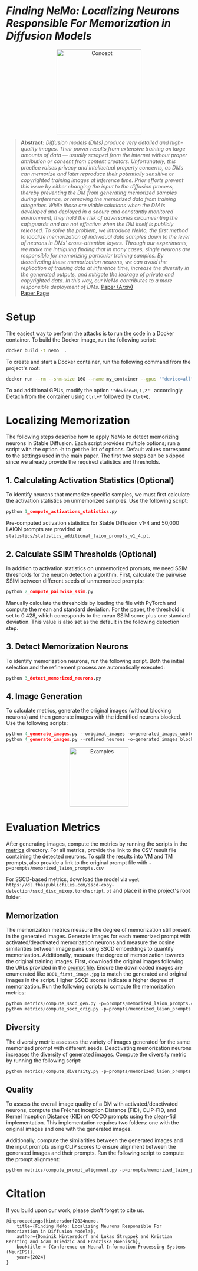 # _Finding NeMo: Localizing Neurons Responsible For Memorization in Diffusion Models_
  <center>
  <img src="images/concept.jpg" alt="Concept"  height=230>
  </center>

> **Abstract:**
> *Diffusion models (DMs) produce very detailed and high-quality images. Their power results from extensive training on large amounts of data — usually scraped from the internet without proper attribution or consent from content creators.  Unfortunately, this practice raises privacy and intellectual property concerns, as DMs can memorize and later reproduce their potentially sensitive or copyrighted training images at inference time. Prior efforts prevent this issue by either changing the input to the diffusion process, thereby preventing the DM from generating memorized samples during inference, or removing the memorized data from training altogether. While those are viable solutions when the DM is developed and deployed in a secure and constantly monitored environment, they hold the risk of adversaries circumventing the safeguards and are not effective when the DM itself is publicly released. To solve the problem, we introduce NeMo, the first method to localize memorization of individual data samples down to the level of neurons in DMs' cross-attention layers. Through our experiments, we make the intriguing finding that in many cases, single neurons are responsible for memorizing particular training samples. By deactivating these memorization neurons, we can avoid the replication of training data at inference time, increase the diversity in the generated outputs, and mitigate the leakage of private and copyrighted data. In this way, our NeMo contributes to a more responsible deployment of DMs.*
[Paper (Arxiv)](https://arxiv.org/abs/2406.02366)  
[Paper Page](https://ml-research.github.io/localizing_memorization_in_diffusion_models/)  

# Setup

The easiest way to perform the attacks is to run the code in a Docker container. To build the Docker image, run the following script:
```bash
docker build -t nemo  .
```

To create and start a Docker container, run the following command from the project's root:
```bash
docker run --rm --shm-size 16G --name my_container --gpus '"device=all"' -v $(pwd):/workspace -it nemo bash
```
To add additional GPUs, modify the option ```'"device=0,1,2"'``` accordingly. Detach from the container using ```Ctrl+P``` followed by ```Ctrl+Q```.

# Localizing Memorization
The following steps describe how to apply NeMo to detect memorizing neurons in Stable Diffusion. Each script provides multiple options; run a script with the option -h to get the list of options. Default values correspond to the settings used in the main paper. The first two steps can be skipped since we already provide the required statistics and thresholds.

## 1. Calculating Activation Statistics (Optional)
To identify neurons that memorize specific samples, we must first calculate the activation statistics on unmemorized samples. Use the following script:
```python 
python 1_compute_activations_statistics.py
```
Pre-computed activation statistics for Stable Diffusion v1-4 and 50,000 LAION prompts are provided at ```statistics/statistics_additional_laion_prompts_v1_4.pt```.

## 2. Calculate SSIM Thresholds (Optional)
In addition to activation statistics on unmemorized prompts, we need SSIM thresholds for the neuron detection algorithm. First, calculate the pairwise SSIM between different seeds of unmemorized prompts:
```python
python 2_compute_pairwise_ssim.py
```

Manually calculate the thresholds by loading the file with PyTorch and compute the mean and standard deviation. For the paper, the threshold is set to $0.428$, which corresponds to the mean SSIM score plus one standard deviation. This value is also set as the default in the following detection step.

## 3. Detect Memorization Neurons
To identify memorization neurons, run the following script. Both the initial selection and the refinement process are automatically executed:

```python
python 3_detect_memorized_neurons.py
```

## 4. Image Generation
To calculate metrics, generate the original images (without blocking neurons) and then generate images with the identified neurons blocked. Use the following scripts:

```python
python 4_generate_images.py --original_images -o=generated_images_unblocked
python 4_generate_images.py --refined_neurons -o=generated_images_blocked
```

  <center>
  <img src="images/examples.png" alt="Examples"  height=160>
  </center>

# Evaluation Metrics

After generating images, compute the metrics by running the scripts in the [metrics](metrics) directory. For all metrics, provide the link to the CSV result file containing the detected neurons. To split the results into VM and TM prompts, also provide a link to the original prompt file with ```-p=prompts/memorized_laion_prompts.csv```

For SSCD-based metrics, download the model via ```wget https://dl.fbaipublicfiles.com/sscd-copy-detection/sscd_disc_mixup.torchscript.pt``` and place it in the project's root folder.

## Memorization
The memorization metrics measure the degree of memorization still present in the generated images. Generate images for each memorized prompt with activated/deactivated memorization neurons and measure the cosine similarities between image pairs using SSCD embeddings to quantify memorization. Additionally, measure the degree of memorization towards the original training images. First, download the original images following the URLs provided in the [prompt file](prompts/memorized_laion_prompts.csv). Ensure the downloaded images are enumerated like ```0001_first_image.jpg``` to match the generated and original images in the script. Higher SSCD scores indicate a higher degree of memorization. Run the following scripts to compute the memorization metrics:

```python
python metrics/compute_sscd_gen.py -p=prompts/memorized_laion_prompts.csv -f=generated_images_blocked -r=generated_images_unblocked
python metrics/compute_sscd_orig.py -p=prompts/memorized_laion_prompts.csv -f=generated_images_blocked -r=original_images
```

## Diversity
The diversity metric assesses the variety of images generated for the same memorized prompt with different seeds. Deactivating memorization neurons increases the diversity of generated images. Compute the diversity metric by running the following script:
```python
python metrics/compute_diversity.py -p=prompts/memorized_laion_prompts.csv -f=generated_images_blocked
```

## Quality
To assess the overall image quality of a DM with activated/deactivated neurons, compute the Fréchet Inception Distance (FID), CLIP-FID, and Kernel Inception Distance (KID) on COCO prompts using the [clean-fid](https://github.com/GaParmar/clean-fid) implementation. This implementation requires two folders: one with the original images and one with the generated images. 

Additionally, compute the similarities between the generated images and the input prompts using CLIP scores to ensure alignment between the generated images and their prompts. Run the following script to compute the prompt alignment:

```python
python metrics/compute_prompt_alignment.py -p=prompts/memorized_laion_prompts.csv -f=generated_images_blocked
```

# Citation
If you build upon our work, please don't forget to cite us.
```
@inproceedings{hintersdorf2024nemo,
    title={Finding NeMo: Localizing Neurons Responsible For Memorization in Diffusion Models},
    author={Dominik Hintersdorf and Lukas Struppek and Kristian Kersting and Adam Dziedzic and Franziska Boenisch},
    booktitle = {Conference on Neural Information Processing Systems (NeurIPS)},
    year={2024}
}
